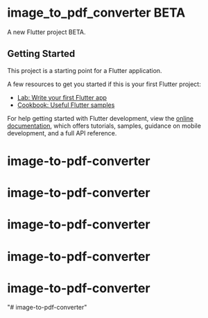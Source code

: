 # image_to_pdf_converter   BETA

A new Flutter project BETA.

## Getting Started

This project is a starting point for a Flutter application.

A few resources to get you started if this is your first Flutter project:

- [Lab: Write your first Flutter app](https://docs.flutter.dev/get-started/codelab)
- [Cookbook: Useful Flutter samples](https://docs.flutter.dev/cookbook)

For help getting started with Flutter development, view the
[online documentation](https://docs.flutter.dev/), which offers tutorials,
samples, guidance on mobile development, and a full API reference.
# image-to-pdf-converter
# image-to-pdf-converter
# image-to-pdf-converter
# image-to-pdf-converter
# image-to-pdf-converter
"# image-to-pdf-converter" 

